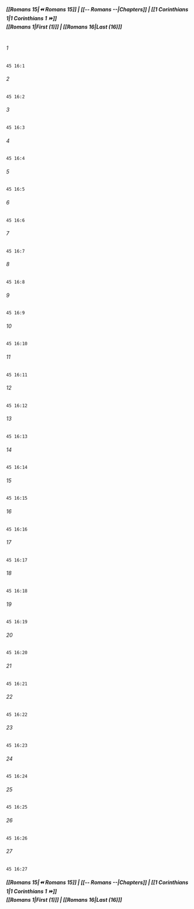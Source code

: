 
##### **[[Romans 15|⏪ Romans 15]] | [[-- Romans --|Chapters]] | [[1 Corinthians 1|1 Corinthians 1 ⏩]]**<br>**[[Romans 1|First (1)]] | [[Romans 16|Last (16)]]**<br><br>

###### 1
``` verse
45 16:1
```
###### 2
``` verse
45 16:2
```
###### 3
``` verse
45 16:3
```
###### 4
``` verse
45 16:4
```
###### 5
``` verse
45 16:5
```
###### 6
``` verse
45 16:6
```
###### 7
``` verse
45 16:7
```
###### 8
``` verse
45 16:8
```
###### 9
``` verse
45 16:9
```
###### 10
``` verse
45 16:10
```
###### 11
``` verse
45 16:11
```
###### 12
``` verse
45 16:12
```
###### 13
``` verse
45 16:13
```
###### 14
``` verse
45 16:14
```
###### 15
``` verse
45 16:15
```
###### 16
``` verse
45 16:16
```
###### 17
``` verse
45 16:17
```
###### 18
``` verse
45 16:18
```
###### 19
``` verse
45 16:19
```
###### 20
``` verse
45 16:20
```
###### 21
``` verse
45 16:21
```
###### 22
``` verse
45 16:22
```
###### 23
``` verse
45 16:23
```
###### 24
``` verse
45 16:24
```
###### 25
``` verse
45 16:25
```
###### 26
``` verse
45 16:26
```
###### 27
``` verse
45 16:27
```

##### **[[Romans 15|⏪ Romans 15]] | [[-- Romans --|Chapters]] | [[1 Corinthians 1|1 Corinthians 1 ⏩]]**<br>**[[Romans 1|First (1)]] | [[Romans 16|Last (16)]]**
